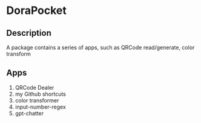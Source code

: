 # DoraPocket
## Description
A package contains a series of apps, such as QRCode read/generate, color transform
## Apps
1. QRCode Dealer
2. my Github shortcuts
3. color transformer
4. input-number-regex
5. gpt-chatter
